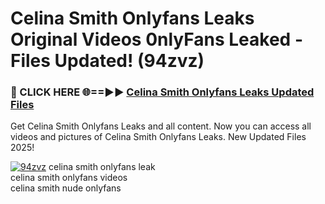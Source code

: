# Celina Smith Onlyfans Leaks Original Videos 0nlyFans Leaked - Files Updated! (94zvz)

<h3>🔴 CLICK HERE 🌐==►► <a href="https://tinyurl.com/2wckxsce" rel="nofollow">Celina Smith Onlyfans Leaks Updated Files</a></h3>

Get Celina Smith Onlyfans Leaks and all content. Now you can access all videos and pictures of Celina Smith Onlyfans Leaks. New Updated Files 2025!

[![94zvz](https://i.imgur.com/AFduVYN.gif)](https://tinyurl.com/2wckxsce)
celina smith onlyfans leak<br>
celina smith onlyfans videos<br>
celina smith nude onlyfans